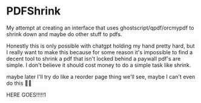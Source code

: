 # PDFShrink
My attempt at creating an interface that uses ghostscript/qpdf/orcmypdf to shrink down and maybe do other stuff to pdfs. 



Honestly this is only possible with chatgpt holding my hand pretty hard, but I really want to make this because for some reason it's impossible to find a decent tool to shrink a pdf that isn't locked behind a paywall
pdf's are simple. I don't believe it should cost money to do a simple task like shrink.   



maybe later I'll try do like a reorder page thing
we'll see, maybe I can't even do this 🤷‍♂️

HERE GOES!!!!!1
